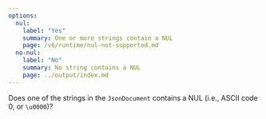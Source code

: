```yaml
---
options:
  nul:
    label: "Yes"
    summary: One or more strings contain a NUL
    page: /v6/runtime/nul-not-supported.md
  no-nul:
    label: "No"
    summary: No string contains a NUL
    page: ../output/index.md
---
```


Does one of the strings in the `JsonDocument` contains a NUL (i.e.,  ASCII code 0, or `\u0000`)?
